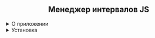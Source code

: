 <h2 align = 'center'>Менеджер интервалов JS</h2>

<details>
    <summary>О приложении</summary>
	<p>В нативном JS отсутсвует механизм, отслеживаюший интервалы, указанные с помошью setInterval(), при неправильной обработке интервалов, может случиться дублирование интервалов, этот код нацелен на исправление этого упущения. Теперь интервалы контроллируются классом, имеют свое имя, контекст и могут быть удалены в любой момент</p>
</details>

<details>
    <summary>Установка</summary>
     Вы можете установить библиотеку разными способами

<hr>
<details>
<summary>Онлайн подключение</summary>
<p>Используйте ссылку на библиотеку в коде <a href = ''>https://cdn.jsdelivr.net/gh/neychychyen/JSIntervalManager/IntervalManager.js</a></p>

<details>
<summary>Подробная инструкция</summary>

Способ 1. В HTML документе подключите скрипт кодом:

```html 
<script src='https://cdn.jsdelivr.net/gh/neychychyen/JSIntervalManager/IntervalManager.js'></script>
```
      
Cпособ 2. В вашем подключенном JavaScript-коде импортируйте библиотеку с помощью:
```javascript
import intervalManager from 'https://cdn.jsdelivr.net/gh/neychychyen/JSIntervalManager/IntervalManager.js';
```
</details>
</details>
<hr>
<details>
<summary>Оффлайн подключение</summary>
<p>Скачайте библиотеку <a href = 'https://github.com/neychychyen/JSIntervalManager/blob/master/IntervalManager.js'>IntervalManager.js</a>  и поместите ее в папку с проектом</p>

<details>
<summary>Подробная инструкция по установке</summary>

Способ 1. В HTML документе подключите скрипт кодом:

```html 
<script src="/Ваш/Путь/До/Библиотеки"></script>
```
      
Cпособ 2. В вашем подключенном JavaScript-коде импортируйте библиотеку с помощью:
```javascript
import intervalManager from "/Ваш/Путь/До/Библиотеки";
```
</details>
</details>
<hr>

</details>



